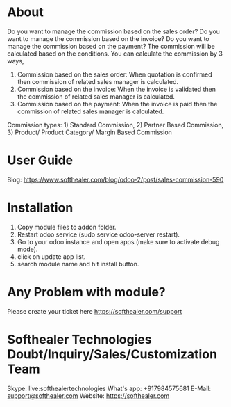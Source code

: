 About
============
Do you want to manage the commission based on the sales order? Do you want to manage the commission based on the invoice? Do you want to manage the commission based on the payment? The commission will be calculated based on the conditions. You can calculate the commission by 3 ways,

1) Commission based on the sales order: When quotation is confirmed then commission of related sales manager is calculated.
2) Commission based on the invoice: When the invoice is validated then the commission of related sales manager is calculated.
3) Commission based on the payment: When the invoice is paid then the commission of related sales manager is calculated.

Commission types:  1) Standard Commission, 2) Partner Based Commission, 3) Product/ Product Category/ Margin Based Commission


User Guide
============
Blog: https://www.softhealer.com/blog/odoo-2/post/sales-commission-590

Installation
============
1) Copy module files to addon folder.
2) Restart odoo service (sudo service odoo-server restart).
3) Go to your odoo instance and open apps (make sure to activate debug mode).
4) click on update app list.
5) search module name and hit install button.

Any Problem with module?
=====================================
Please create your ticket here https://softhealer.com/support

Softhealer Technologies Doubt/Inquiry/Sales/Customization Team
=====================================
Skype: live:softhealertechnologies
What's app: +917984575681
E-Mail: support@softhealer.com
Website: https://softhealer.com
